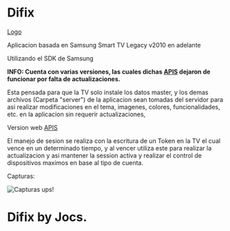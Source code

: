 # Difix
[Logo](https://raw.githubusercontent.com/jhassan8/o-difix-tv/master/server/img/logo.png)

Aplicacion basada en Samsung Smart TV Legacy v2010 en adelante

Utilizando el SDK de Samsung

**INFO: Cuenta con varias versiones, las cuales dichas [APIS](https://github.com/jhassan8/o-difix-api) dejaron de funcionar por falta de actualizaciones.**

Esta pensada para que la TV solo instale los datos master, y los demas archivos (Carpeta "server") de la aplicacion sean tomadas del servidor para asi realizar modificaciones en el tema, imagenes, colores, funcionalidades, etc. en la aplicacion sin requerir actualizaciones,

Version web [APIS](https://github.com/jhassan8/o-front-template-difix)

El manejo de sesion se realiza con la escritura de un Token en la TV el cual vence en un determinado tiempo, y al vencer utiliza este para realizar la actualizacion y asi mantener la session activa y realizar el control de dispositivos maximos en base al tipo de cuenta.

Capturas:

![Capturas ups!](https://raw.githubusercontent.com/jhassan8/o-difix-tv/master/layouts.gif)

# Difix by Jocs.
